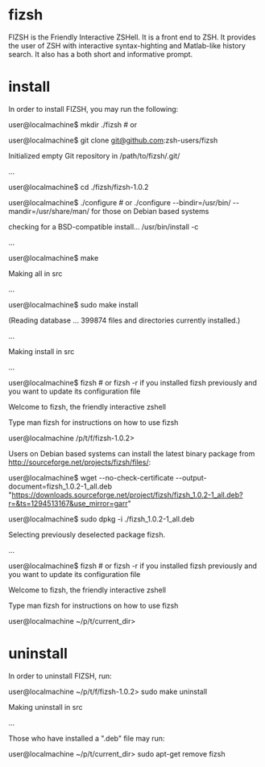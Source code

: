 fizsh
=====

FIZSH is the Friendly Interactive ZSHell. It is a front end to ZSH. It provides the user of ZSH with interactive syntax-highting and Matlab-like history search. It also has a both short and informative prompt.


install
=======

In order to install FIZSH, you may run the following: 

user@localmachine$ mkdir ./fizsh # or 

user@localmachine$ git clone git@github.com:zsh-users/fizsh

Initialized empty Git repository in /path/to/fizsh/.git/

...

user@localmachine$ cd ./fizsh/fizsh-1.0.2

user@localmachine$ ./configure # or ./configure --bindir=/usr/bin/ --mandir=/usr/share/man/ for those on Debian based systems

checking for a BSD-compatible install... /usr/bin/install -c

...

user@localmachine$ make

Making all in src

...

user@localmachine$ sudo make install

(Reading database ... 399874 files and directories currently installed.)

...

Making install in src

...

user@localmachine$ fizsh # or fizsh -r if you installed fizsh previously and you want to update its configuration file

Welcome to fizsh, the friendly interactive zshell

Type man fizsh for instructions on how to use fizsh

user@localmachine /p/t/f/fizsh-1.0.2> 


Users on Debian based systems can install the latest binary package from http://sourceforge.net/projects/fizsh/files/: 

user@localmachine$ wget --no-check-certificate --output-document=fizsh_1.0.2-1_all.deb "https://downloads.sourceforge.net/project/fizsh/fizsh_1.0.2-1_all.deb?r=&ts=1294513167&use_mirror=garr"

user@localmachine$ sudo dpkg -i ./fizsh_1.0.2-1_all.deb

Selecting previously deselected package fizsh.

...

user@localmachine$ fizsh # or fizsh -r if you installed fizsh previously and you want to update its configuration file

Welcome to fizsh, the friendly interactive zshell

Type man fizsh for instructions on how to use fizsh

user@localmachine ~/p/t/current_dir> 


uninstall
=========

In order to uninstall FIZSH, run:

user@localmachine ~/p/t/f/fizsh-1.0.2> sudo make uninstall

Making uninstall in src

...

Those who have installed a ".deb" file may run:

user@localmachine ~/p/t/current_dir> sudo apt-get remove fizsh

